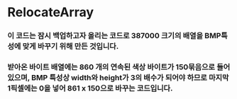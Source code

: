 # RelocateArray

### 이 코드는 잠시 백업하고자 올리는 코드로 387000 크기의 배열을 BMP특성에 맞게 바꾸기 위해 만든 것입니다.

### 받아온 바이트 배열에는 860 개의 연속된 색상 바이트가 150묶음으로 들어있으며, BMP 특성상 width와 height가 3의 배수가 되어야 하므로 마지막 1픽셀에는 0을 넣어 861 x 150으로 바꾸는 코드입니다.
